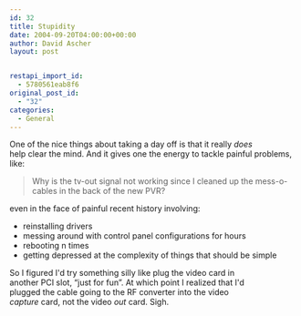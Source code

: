 ```yaml
---
id: 32
title: Stupidity
date: 2004-09-20T04:00:00+00:00
author: David Ascher
layout: post


restapi_import_id:
  - 5780561eab8f6
original_post_id:
  - "32"
categories:
  - General
---
```

One of the nice things about taking a day off is that it really _does_  
help clear the mind. And it gives one the energy to tackle painful problems, like:

> Why is the tv-out signal not working since I cleaned up the mess-o-cables in the back of the new PVR? 

even in the face of painful recent history involving:

  * reinstalling drivers
  * messing around with control panel configurations for hours
  * rebooting n times
  * getting depressed at the complexity of things that should be simple

So I figured I&apos;d try something silly like plug the video card in  
another PCI slot, &#8220;just for fun&#8221;. At which point I realized that I&apos;d  
plugged the cable going to the RF converter into the video  
_capture_ card, not the video _out_ card. Sigh.